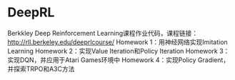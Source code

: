 # DeepRL
Berkkley Deep Reinforcement Learning课程作业代码，课程链接：http://rll.berkeley.edu/deeprlcourse/
Homework 1：用神经网络实现Imitation Learning
Homework 2：实现Value Iteration和Policy Iteration
Homework 3：实现DQN，并应用于Atari Games环境中
Homework 4：实现Policy Gradient，并探索TRPO和A3C方法
